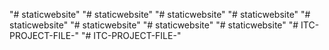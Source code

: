 "# staticwebsite" 
"# staticwebsite" 
"# staticwebsite" 
"# staticwebsite" 
"# staticwebsite" 
"# staticwebsite" 
"# staticwebsite" 
"# staticwebsite" 
"# ITC-PROJECT-FILE-" 
"# ITC-PROJECT-FILE-" 
